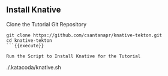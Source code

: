 ## Install Knative


Clone the Tutorial Git Repository
```
git clone https://github.com/csantanapr/knative-tekton.git
cd knative-tekton
```{{execute}}

Run the Script to Install Knative for the Tutorial
```
./.katacoda/knative.sh
```{{execute}}
